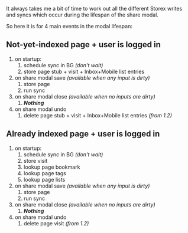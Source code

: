 It always takes me a bit of time to work out all the different Storex writes and syncs which occur during the lifespan of the share modal.

So here it is for 4 main events in the modal lifespan:

## Not-yet-indexed page + user is logged in

1. on startup:
    1. schedule sync in BG _(don't wait)_
    2. store page stub + visit + Inbox+Mobile list entries
2. on share modal save _(available when any input is dirty)_
    1. store page
    2. run sync
3. on share modal close _(available when *no* inputs are dirty)_
    1. **_Nothing_**
4. on share modal undo
    1. delete page stub + visit + Inbox+Mobile list entries _(from 1.2)_

## Already indexed page + user is logged in

1. on startup:
    1. schedule sync in BG _(don't wait)_
    2. store visit
    3. lookup page bookmark
    4. lookup page tags
    5. lookup page lists
2. on share modal save _(available when any input is dirty)_
    1. store page
    2. run sync
3. on share modal close _(available when *no* inputs are dirty)_
    1. **_Nothing_**
4. on share modal undo
    1. delete page visit _(from 1.2)_
